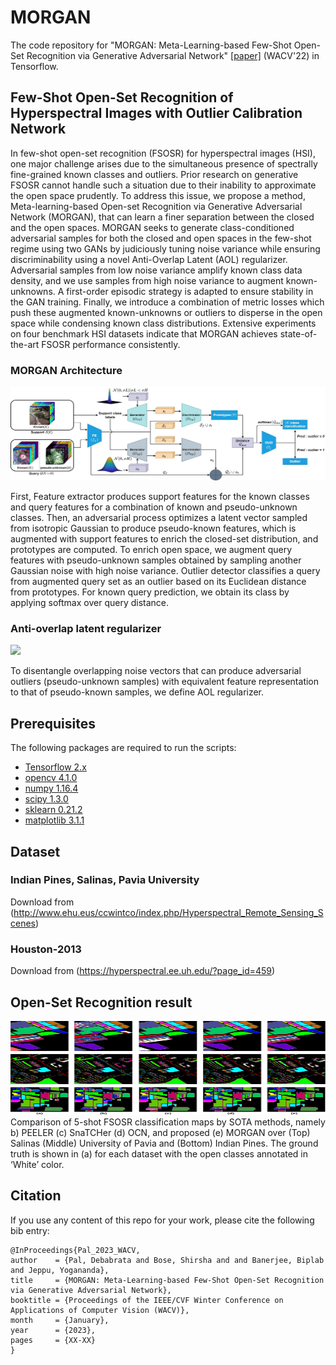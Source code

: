 # MORGAN

The code repository for "MORGAN: Meta-Learning-based Few-Shot Open-Set Recognition via Generative Adversarial Network" [[paper]](https://openaccess.thecvf.com/content/WACV2023/papers/Pal_XX_WACV_2023_paper.pdf) (WACV'22) in Tensorflow. 

## Few-Shot Open-Set Recognition of Hyperspectral Images with Outlier Calibration Network

In few-shot open-set recognition (FSOSR) for hyperspectral images (HSI), one major challenge arises due to the simultaneous presence of spectrally fine-grained known classes and outliers. Prior research on generative FSOSR cannot handle such a situation due to their inability to approximate the open space prudently. To address this issue, we propose a method, Meta-learning-based Open-set Recognition via Generative Adversarial Network (MORGAN), that can learn a finer separation between the closed and the open spaces. MORGAN seeks to generate class-conditioned adversarial samples for both the closed and open spaces in the few-shot regime using two GANs by judiciously tuning noise variance while ensuring discriminability using a novel Anti-Overlap Latent (AOL) regularizer. Adversarial samples from low noise variance amplify known class data density, and we use samples from high noise variance to augment known-unknowns. A first-order episodic strategy is adapted to ensure stability in the GAN training. Finally, we introduce a combination of metric losses which push these augmented known-unknowns or outliers to disperse in the open space while condensing known class distributions. Extensive experiments on four benchmark HSI datasets indicate that MORGAN achieves state-of-the-art FSOSR performance consistently.

### MORGAN Architecture

<img src='Imgs/Fig3_Architecture.jpg' width='700' height='150'>

First, Feature extractor produces support features for the known classes and query features for a combination of known and pseudo-unknown classes. Then, an adversarial process optimizes a latent vector sampled from isotropic Gaussian to produce pseudo-known features, which is augmented with support features to enrich the closed-set distribution, and prototypes are computed. To enrich open space, we augment query features with pseudo-unknown samples obtained by sampling another Gaussian noise with high noise variance. Outlier detector classifies a query from augmented query set as an outlier based on its Euclidean distance from prototypes. For known query prediction, we obtain its class by applying softmax over query distance.

### Anti-overlap latent regularizer

<img src='Imgs/Fig4_AOL6.png' width='900'>

To disentangle overlapping noise vectors that can produce adversarial outliers (pseudo-unknown samples) with equivalent feature representation to that of pseudo-known samples, we define AOL regularizer.

## Prerequisites

The following packages are required to run the scripts:

- [Tensorflow 2.x](https://www.tensorflow.org/)
- [opencv 4.1.0](https://pypi.org/project/opencv-python/)
- [numpy 1.16.4](https://numpy.org/)
- [scipy 1.3.0](https://scipy.org/)
- [sklearn 0.21.2](https://scikit-learn.org/stable/)
- [matplotlib 3.1.1](https://matplotlib.org/)

## Dataset

### Indian Pines, Salinas, Pavia University
Download from (http://www.ehu.eus/ccwintco/index.php/Hyperspectral_Remote_Sensing_Scenes) 

### Houston-2013
Download from (https://hyperspectral.ee.uh.edu/?page_id=459)

 
## Open-Set Recognition result

<img src='Imgs/Fig6_ClassificationMap2.png' width='900' height='150'>
Comparison of 5-shot FSOSR classification maps by SOTA methods, namely b) PEELER (c) SnaTCHer (d) OCN, and proposed (e) MORGAN over (Top) Salinas (Middle) University of Pavia and (Bottom) Indian Pines. The ground truth is shown in (a) for each dataset with the open classes annotated in ‘White’ color.  

## Citation
If you use any content of this repo for your work, please cite the following bib entry:

	@InProceedings{Pal_2023_WACV,
    author    = {Pal, Debabrata and Bose, Shirsha and and Banerjee, Biplab and Jeppu, Yogananda},
    title     = {MORGAN: Meta-Learning-based Few-Shot Open-Set Recognition via Generative Adversarial Network},
    booktitle = {Proceedings of the IEEE/CVF Winter Conference on Applications of Computer Vision (WACV)},
    month     = {January},
    year      = {2023},
    pages     = {XX-XX}
	}

